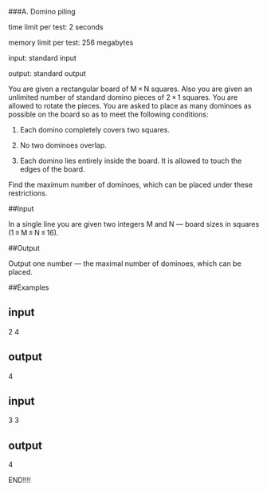 ###A. Domino piling

time limit per test: 2 seconds

memory limit per test: 256 megabytes

input: standard input

output: standard output

You are given a rectangular board of M × N squares. Also you are given an unlimited number of standard domino pieces of 2 × 1 squares. You are allowed to rotate the pieces. You are asked to place as many dominoes as possible on the board so as to meet the following conditions:

1. Each domino completely covers two squares.

2. No two dominoes overlap.

3. Each domino lies entirely inside the board. It is allowed to touch the edges of the board.

Find the maximum number of dominoes, which can be placed under these restrictions.


##Input

In a single line you are given two integers M and N — board sizes in squares (1 ≤ M ≤ N ≤ 16).


##Output

Output one number — the maximal number of dominoes, which can be placed.


##Examples

input
---------------------------------------------------------
2 4

output
----------------------------------------------------------
4

input
----------------------------------------------------------
3 3

output
--------------------------------------------------------
4


END!!!!
